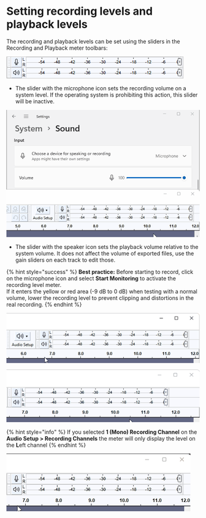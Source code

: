 # Setting recording levels and playback levels

The recording and playback levels can be set using the sliders in the Recording and Playback meter toolbars:

![Recording meter toolbar and Playback meter toolbar with level sliders](<../../.gitbook/assets/Recording and Playback Meter Toolbar.png>)

* The slider with the microphone icon sets the recording volume on a system level. If the operating system is prohibiting this action, this slider will be inactive.

![The Recording Level slider will change the level of your recording device on a system level](<../../.gitbook/assets/Recording meter slider.gif>)

* The slider with the speaker icon sets the playback volume relative to the system volume. It does not affect the volume of exported files, use the gain sliders on each track to edit those.&#x20;

{% hint style="success" %}
**Best practice:** Before starting to record, click on the microphone icon and select **Start Monitoring** to activate the recording level meter.\
If it enters the yellow or red area (-9 dB to 0 dB) when testing with a normal volume, lower the recording level to prevent clipping and distortions in the real recording.
{% endhint %}

![Activate the recording level meter before starting to record](<../../.gitbook/assets/Start Monitoring.gif>)

![Use the recording level slider to reduce the level when it is too high](<../../.gitbook/assets/Recording level with slider.gif>)

{% hint style="info" %}
If you selected **1 (Mono) Recording Channel** on the **Audio Setup > Recording Channels** the meter will only display the level on the **L**eft channel
{% endhint %}

![Monitoring 1 (Mono) Recording Channel level](<../../.gitbook/assets/Recording meter mono.gif>)
